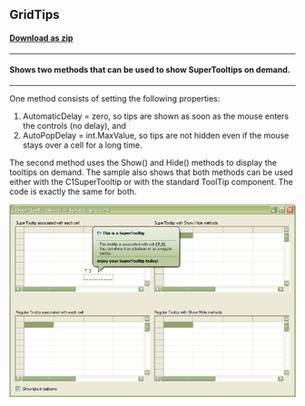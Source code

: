 ## GridTips
#### [Download as zip](https://grapecity.github.io/DownGit/#/home?url=https://github.com/GrapeCity/ComponentOne-WinForms-Samples/tree/master/NetFramework\SuperTooltip\VB\GridTips)
____
#### Shows two methods that can be used to show SuperTooltips on demand.
____
One method consists of setting the following properties:
1. AutomaticDelay = zero, so tips are shown as soon as the mouse enters the controls (no delay), and
2. AutoPopDelay = int.MaxValue, so tips are not hidden even if the mouse stays over a cell for a long time.

The second method uses the Show() and Hide() methods to display the tooltips on demand.
The sample also shows that both methods can be used either with the C1SuperTooltip or with the standard ToolTip component.
The code is exactly the same for both.

![screenshot](screenshot.PNG)
